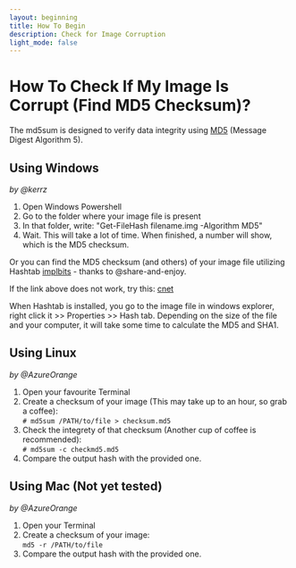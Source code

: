 ```yaml
---
layout: beginning
title: How To Begin
description: Check for Image Corruption
light_mode: false
---
```


# How To Check If My Image Is Corrupt (Find MD5 Checksum)?

The md5sum is designed to verify data integrity using [MD5](https://en.wikipedia.org/wiki/MD5) (Message Digest Algorithm 5).

## Using Windows   
_by @kerrz_

1. Open Windows Powershell 
2. Go to the folder where your image file is present
3. In that folder, write: "Get-FileHash filename.img -Algorithm MD5"
4. Wait. This will take a lot of time. When finished, a number will show, which is the MD5 checksum.

Or you can find the MD5 checksum (and others) of your image file utilizing Hashtab [implbits](http://implbits.com/) - thanks to @share-and-enjoy. 

If the link above does not work, try this: [cnet](https://download.cnet.com/HashTab/3000-2094_4-84837.html)

When Hashtab is installed, you go to the image file in windows explorer, right click it >> Properties >> Hash tab. Depending on the size of the file and your computer, it will take some time to calculate the MD5 and SHA1. 

## Using Linux
_by @AzureOrange_

1. Open your favourite Terminal
2. Create a checksum of your image (This may take up to an hour, so grab a coffee):   
`# md5sum /PATH/to/file > checksum.md5 `
3. Check the integrety of that checksum (Another cup of coffee is recommended):   
`# md5sum -c checkmd5.md5 `
4. Compare the output hash with the provided one.

## Using Mac (Not yet tested)   
_by @AzureOrange_

1. Open your Terminal
2. Create a checksum of your image:   
` md5 -r /PATH/to/file `
3. Compare the output hash with the provided one.